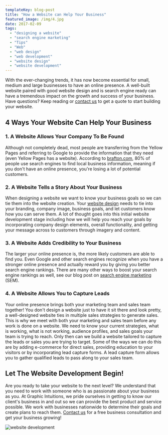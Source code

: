 ```yaml
---
templateKey: blog-post
title: "How a Website can Help Your Business"
featured_image: /img/4.jpg
date: 2017-02-09
tags:
  - "designing a website"
  - "search engine marketing"
  - "Tips"
  - "Web"
  - "web design"
  - "web development"
  - "website design"
  - "website development"
---
```


With the ever-changing trends, it has now become essential for small, medium and large businesses to have an online presence. A well-built website paired with good website design and is search engine ready can have a tremendous impact on the growth and success of your business.  Have questions? Keep reading or [contact us](https://graphicintuitions.com/get-in-touch/?utm_source=Website_Blog&utm_campaign=How-a-website-can-help-your-business) to get a quote to start building your website.

4 Ways Your Website Can Help Your Business
------------------------------------------

### 1\. A Website Allows Your Company To Be Found

Although not completely dead, most people are transferring from the Yellow Pages and referring to Google to provide the information that they need (even Yellow Pages has a website). According to [brafton.com](http://www.brafton.com/news/80-use-search-engines-find-local-product-service-information/), 80% of people use search engines to find local business information, meaning if you don't have an online presence, you're losing a lot of potential customers.

### 2\. A Website Tells a Story About Your Business

When designing a website we want to know your business goals so we can tie them into the website creation. Your [website design](https://graphicintuitions.com/services/website-development/) needs to tie into your branding, company image, business goals, and let customers know how you can serve them. A lot of thought goes into this initial website development stage including how we will help you reach your goals by incorporating company design elements, overall functionality, and getting your message across to customers through imagery and content.

### 3\. A Website Adds Credibility to Your Business

The larger your online presence is, the more likely customers are able to find you. Even Google and other search engines recognize when you have a stronger online presence and actually reward you by giving you better search engine rankings. There are many other ways to boost your search engine rankings as well, see our blog post on [search engine marketing ](https://graphicintuitions.com/whats-brewin/5-ways-sem-can-grow-business/) (SEM).

### 4\. A Website Allows You to Capture Leads

Your online presence brings both your marketing team and sales team together! You don't design a website just to have it sit there and look pretty, a well-designed website ties in multiple sales strategies to generate sales. This is why we meet with both your marketing and sales team before any work is done on a website. We need to know your current strategies, what is working, what is not working, audience profiles, and sales goals your team is trying to reach. Only then can we build a website tailored to capture the leads or sales you are trying to target. Some of the ways we can do this are by adding e-commerce for direct sales, providing education to your visitors or by incorporating lead capture forms. A lead capture form allows you to gather qualified leads to pass along to your sales team.

Let The Website Development Begin!
----------------------------------

Are you ready to take your website to the next level? We understand that you need to work with someone who is as passionate about your business as you. At Graphic Intuitions, we pride ourselves in getting to know our client's business in and out so we can provide the best product and service possible. We work with businesses nationwide to determine their goals and create plans to reach them. [Contact us](https://graphicintuitions.com/get-in-touch/?utm_source=Website_Blog&utm_campaign=How-a-website-can-help-your-business) for a free business consultation and get your business growing!

![website development](/img/website-development.jpg)